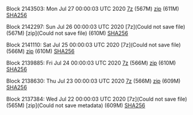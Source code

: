 Block 2143503: Mon Jul 27 00:00:03 UTC 2020 [7z]() (567M) [zip]() (611M) [SHA256]()

Block 2142297: Sun Jul 26 00:00:03 UTC 2020 [7z](Could not save file) (567M) [zip](Could not save file) (610M) [SHA256]()

Block 2141110: Sat Jul 25 00:00:03 UTC 2020 [7z](Could not save file) (566M) [zip]() (610M) [SHA256]()

Block 2139885: Fri Jul 24 00:00:03 UTC 2020 [7z]() (566M) [zip]() (610M) [SHA256](https://transfer.sh/RxItO/sha256.txt)

Block 2138630: Thu Jul 23 00:00:03 UTC 2020 [7z]() (566M) [zip]() (609M) [SHA256]()

Block 2137384: Wed Jul 22 00:00:03 UTC 2020 [7z](Could not save file) (565M) [zip](Could not save metadata) (609M) [SHA256](https://transfer.sh/QVtym/sha256.txt)
